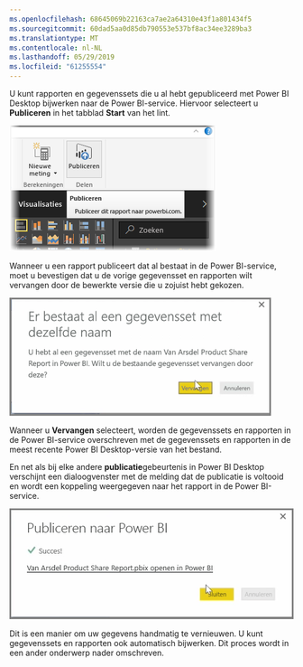 ```yaml
---
ms.openlocfilehash: 68645069b22163ca7ae2a64310e43f1a801434f5
ms.sourcegitcommit: 60dad5aa0d85db790553e537bf8ac34ee3289ba3
ms.translationtype: MT
ms.contentlocale: nl-NL
ms.lasthandoff: 05/29/2019
ms.locfileid: "61255554"
---
```

U kunt rapporten en gegevenssets die u al hebt gepubliceerd met Power BI Desktop bijwerken naar de Power BI-service. Hiervoor selecteert u **Publiceren** in het tabblad **Start** van het lint.

![](media/4-5-manually-republish-reports/4-5_0.png)

Wanneer u een rapport publiceert dat al bestaat in de Power BI-service, moet u bevestigen dat u de vorige gegevensset en rapporten wilt vervangen door de bewerkte versie die u zojuist hebt gekozen.

![](media/4-5-manually-republish-reports/4-5_1.png)

Wanneer u **Vervangen** selecteert, worden de gegevenssets en rapporten in de Power BI-service overschreven met de gegevenssets en rapporten in de meest recente Power BI Desktop-versie van het bestand.

En net als bij elke andere **publicatie**gebeurtenis in Power BI Desktop verschijnt een dialoogvenster met de melding dat de publicatie is voltooid en wordt een koppeling weergegeven naar het rapport in de Power BI-service.

![](media/4-5-manually-republish-reports/4-5_2.png)

Dit is een manier om uw gegevens handmatig te vernieuwen. U kunt gegevenssets en rapporten ook automatisch bijwerken. Dit proces wordt in een ander onderwerp nader omschreven.


